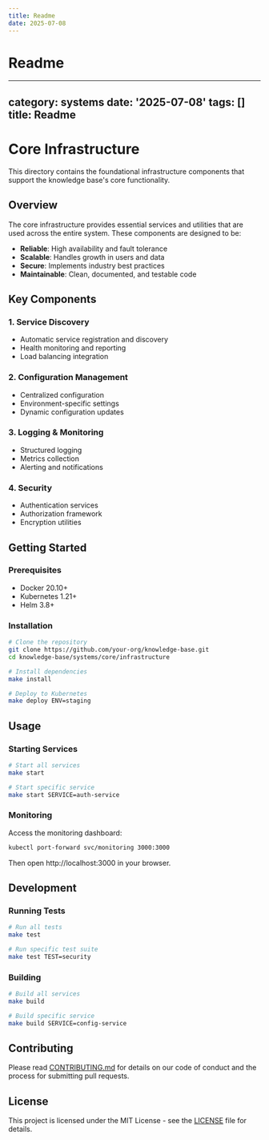```yaml
---
title: Readme
date: 2025-07-08
---
```


# Readme

---
category: systems
date: '2025-07-08'
tags: []
title: Readme
---

# Core Infrastructure

This directory contains the foundational infrastructure components that support the knowledge base's core functionality.

## Overview

The core infrastructure provides essential services and utilities that are used across the entire system. These components are designed to be:

- **Reliable**: High availability and fault tolerance
- **Scalable**: Handles growth in users and data
- **Secure**: Implements industry best practices
- **Maintainable**: Clean, documented, and testable code

## Key Components

### 1. Service Discovery
- Automatic service registration and discovery
- Health monitoring and reporting
- Load balancing integration

### 2. Configuration Management
- Centralized configuration
- Environment-specific settings
- Dynamic configuration updates

### 3. Logging & Monitoring
- Structured logging
- Metrics collection
- Alerting and notifications

### 4. Security
- Authentication services
- Authorization framework
- Encryption utilities

## Getting Started

### Prerequisites
- Docker 20.10+
- Kubernetes 1.21+
- Helm 3.8+

### Installation

```bash
# Clone the repository
git clone https://github.com/your-org/knowledge-base.git
cd knowledge-base/systems/core/infrastructure

# Install dependencies
make install

# Deploy to Kubernetes
make deploy ENV=staging
```

## Usage

### Starting Services
```bash
# Start all services
make start

# Start specific service
make start SERVICE=auth-service
```

### Monitoring
Access the monitoring dashboard:
```bash
kubectl port-forward svc/monitoring 3000:3000
```
Then open http://localhost:3000 in your browser.

## Development

### Running Tests
```bash
# Run all tests
make test

# Run specific test suite
make test TEST=security
```

### Building
```bash
# Build all services
make build

# Build specific service
make build SERVICE=config-service
```

## Contributing

Please read [CONTRIBUTING.md](../../../CONTRIBUTING.md) for details on our code of conduct and the process for submitting pull requests.

## License

This project is licensed under the MIT License - see the [LICENSE](../../../LICENSE) file for details.
